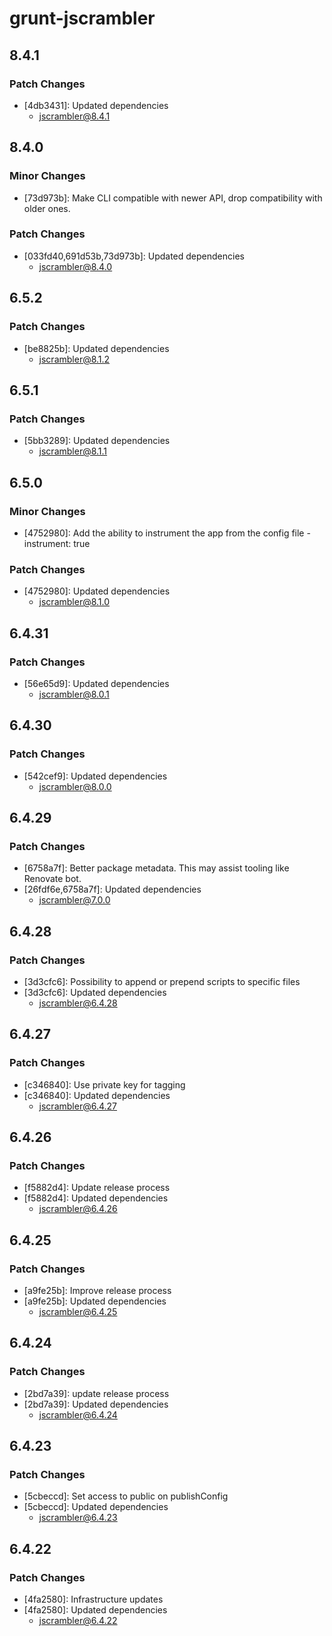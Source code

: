 # grunt-jscrambler

## 8.4.1

### Patch Changes

- [4db3431]: Updated dependencies
  - jscrambler@8.4.1

## 8.4.0

### Minor Changes

- [73d973b]: Make CLI compatible with newer API, drop compatibility with older ones.

### Patch Changes

- [033fd40,691d53b,73d973b]: Updated dependencies
  - jscrambler@8.4.0

## 6.5.2

### Patch Changes

- [be8825b]: Updated dependencies
  - jscrambler@8.1.2

## 6.5.1

### Patch Changes

- [5bb3289]: Updated dependencies
  - jscrambler@8.1.1

## 6.5.0

### Minor Changes

- [4752980]: Add the ability to instrument the app from the config file - instrument: true

### Patch Changes

- [4752980]: Updated dependencies
  - jscrambler@8.1.0

## 6.4.31

### Patch Changes

- [56e65d9]: Updated dependencies
  - jscrambler@8.0.1

## 6.4.30

### Patch Changes

- [542cef9]: Updated dependencies
  - jscrambler@8.0.0

## 6.4.29

### Patch Changes

- [6758a7f]: Better package metadata. This may assist tooling like Renovate bot.
- [26fdf6e,6758a7f]: Updated dependencies
  - jscrambler@7.0.0

## 6.4.28

### Patch Changes

- [3d3cfc6]: Possibility to append or prepend scripts to specific files
- [3d3cfc6]: Updated dependencies
  - jscrambler@6.4.28

## 6.4.27

### Patch Changes

- [c346840]: Use private key for tagging
- [c346840]: Updated dependencies
  - jscrambler@6.4.27

## 6.4.26

### Patch Changes

- [f5882d4]: Update release process
- [f5882d4]: Updated dependencies
  - jscrambler@6.4.26

## 6.4.25

### Patch Changes

- [a9fe25b]: Improve release process
- [a9fe25b]: Updated dependencies
  - jscrambler@6.4.25

## 6.4.24

### Patch Changes

- [2bd7a39]: update release process
- [2bd7a39]: Updated dependencies
  - jscrambler@6.4.24

## 6.4.23

### Patch Changes

- [5cbeccd]: Set access to public on publishConfig
- [5cbeccd]: Updated dependencies
  - jscrambler@6.4.23

## 6.4.22

### Patch Changes

- [4fa2580]: Infrastructure updates
- [4fa2580]: Updated dependencies
  - jscrambler@6.4.22
